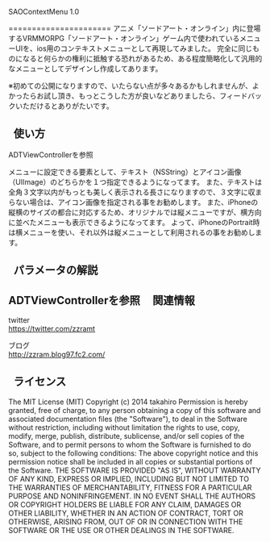 SAOContextMenu 1.0

======================
アニメ「ソードアート・オンライン」内に登場するVRMMORPG「ソードアート・オンライン」ゲーム内で使われているメニューUIを、ios用のコンテキストメニューとして再現してみました。
完全に同じものになると何らかの権利に抵触する恐れがあるため、ある程度簡略化して汎用的なメニューとしてデザインし作成してあります。

※初めての公開になりますので、いたらない点が多々あるかもしれませんが、よかったらお試し頂き、もっとこうした方が良いなどありましたら、フィードバックいただけるとありがたいです。

 
使い方
------
ADTViewControllerを参照

メニューに設定できる要素として、テキスト（NSString）とアイコン画像（UIImage）のどちらかを１つ指定できるようになってます。
また、テキストは全角３文字以内がもっとも美しく表示される長さになりますので、３文字に収まらない場合は、アイコン画像を指定される事をお勧めします。
また、iPhoneの縦横のサイズの都合に対応するため、オリジナルでは縦メニューですが、横方向に並べたメニューも表示できるようになってます。
よって、iPhoneのPortrait時は横メニューを使い、それ以外は縦メニューとして利用されるの事をお勧めします。

 
パラメータの解説
----------------
ADTViewControllerを参照
 
 
関連情報
--------
twitter  
https://twitter.com/zzramt

ブログ  
http://zzram.blog97.fc2.com/

 
ライセンス
----------
The MIT License (MIT)
Copyright (c) 2014 takahiro
Permission is hereby granted, free of charge, to any person obtaining a copy of this software and associated documentation files (the "Software"), to deal in the Software without restriction, including without limitation the rights to use, copy, modify, merge, publish, distribute, sublicense, and/or sell copies of the Software, and to permit persons to whom the Software is furnished to do so, subject to the following conditions:
The above copyright notice and this permission notice shall be included in all copies or substantial portions of the Software.
THE SOFTWARE IS PROVIDED "AS IS", WITHOUT WARRANTY OF ANY KIND, EXPRESS OR IMPLIED, INCLUDING BUT NOT LIMITED TO THE WARRANTIES OF MERCHANTABILITY, FITNESS FOR A PARTICULAR PURPOSE AND NONINFRINGEMENT. IN NO EVENT SHALL THE AUTHORS OR COPYRIGHT HOLDERS BE LIABLE FOR ANY CLAIM, DAMAGES OR OTHER LIABILITY, WHETHER IN AN ACTION OF CONTRACT, TORT OR OTHERWISE, ARISING FROM, OUT OF OR IN CONNECTION WITH THE SOFTWARE OR THE USE OR OTHER DEALINGS IN THE SOFTWARE.
